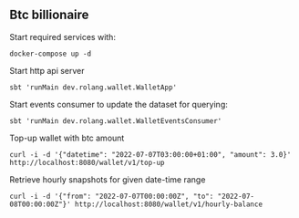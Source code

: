 ## Btc billionaire

Start required services with:
```shell
docker-compose up -d
```

Start http api server
```shell
sbt 'runMain dev.rolang.wallet.WalletApp'
```

Start events consumer to update the dataset for querying:
```shell
sbt 'runMain dev.rolang.wallet.WalletEventsConsumer'
```

Top-up wallet with btc amount
```shell
curl -i -d '{"datetime": "2022-07-07T03:00:00+01:00", "amount": 3.0}' http://localhost:8080/wallet/v1/top-up
```

Retrieve hourly snapshots for given date-time range
```shell
curl -i -d '{"from": "2022-07-07T00:00:00Z", "to": "2022-07-08T00:00:00Z"}' http://localhost:8080/wallet/v1/hourly-balance
```